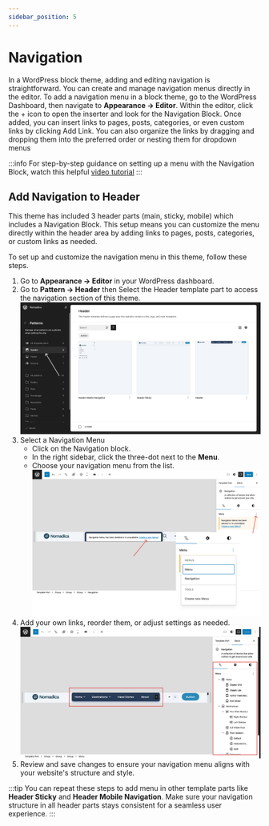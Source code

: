 ```yaml
---
sidebar_position: 5
---
```

# Navigation

In a WordPress block theme, adding and editing navigation is straightforward. You can create and manage navigation menus directly in the editor. To add a navigation menu in a block theme, go to the WordPress Dashboard, then navigate to **Appearance → Editor**. Within the editor, click the + icon to open the inserter and look for the Navigation Block. Once added, you can insert links to pages, posts, categories, or even custom links by clicking Add Link. You can also organize the links by dragging and dropping them into the preferred order or nesting them for dropdown menus

:::info
For step-by-step guidance on setting up a menu with the Navigation Block, watch this helpful [video tutorial](https://learn.wordpress.org/tutorial/how-to-create-a-menu-with-the-navigation-block/)
:::


## Add Navigation to Header
This theme has included 3 header parts (main, sticky, mobile) which includes a Navigation Block. This setup means you can customize the menu directly within the header area by adding links to pages, posts, categories, or custom links as needed.

To set up and customize the navigation menu in this theme, follow these steps.

1. Go to **Appearance → Editor** in your WordPress dashboard.
2. Go to **Pattern → Header** then Select the Header template part to access the navigation section of this theme.
   ![navigation step 2](/img/nomadica/navigation-step-2.jpg)
3. Select a Navigation Menu
   -  Click on the Navigation block.
   -  In the right sidebar, click the three-dot next to the **Menu**.
   -  Choose your navigation menu from the list.
   ![navigation step 4](/img/nomadica/navigation-step-3.jpg)
4. Add your own links, reorder them, or adjust settings as needed. 
   ![navigation step 4](/img/nomadica/navigation-step-4.jpg)
5. Review and save changes to ensure your navigation menu aligns with your website's structure and style.

:::tip
You can repeat these steps to add menu in other template parts like **Header Sticky** and **Header Mobile Navigation**. Make sure your navigation structure in all header parts stays consistent for a seamless user experience.
:::